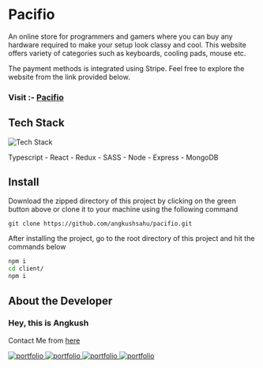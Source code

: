 # Pacifio

An online store for programmers and gamers where you can buy any hardware required to make your setup look classy and cool. This website offers variety of categories such as keyboards, cooling pads, mouse etc.

The payment methods is integrated using Stripe.
Feel free to explore the website from the link provided below.

### Visit :- [Pacifio](https://pacifio.herokuapp.com/)

## Tech Stack

![Tech Stack](https://skillicons.dev/icons?i=ts,react,redux,sass,nodejs,express,mongodb&theme=dark)

Typescript - React - Redux - SASS - Node - Express - MongoDB

## Install

Download the zipped directory of this project by clicking on the green button above or clone it to your machine using the following command

```git
git clone https://github.com/angkushsahu/pacifio.git
```

After installing the project, go to the root directory of this project and hit the commands below

```bash
npm i
cd client/
npm i
```

## About the Developer

### Hey, this is Angkush

Contact Me from [here](https://angkush.vercel.app/contact)

<a href="https://angkush.vercel.app/" rel="noopener noreferrer" target="_blank">
  <img src="https://img.shields.io/badge/my_portfolio-teal?style=for-the-badge&logo=ko-fi&logoColor=white" alt="portfolio" />
</a>

<a href="https://linkedin.com/in/angkush-sahu-0409311bb" rel="noopener noreferrer" target="_blank">
  <img src="https://img.shields.io/badge/linkedin-0A66C2?style=for-the-badge&logo=linkedin&logoColor=white" alt="portfolio" />
</a>

<a href="https://angkush.vercel.app/contact" rel="noopener noreferrer" target="_blank">
  <img src="https://img.shields.io/badge/Mail-red?style=for-the-badge&logo=gmail&logoColor=white" alt="portfolio" />
</a>

<a href="https://github.com/angkushsahu" rel="noopener noreferrer" target="_blank">
  <img src="https://img.shields.io/badge/Github-gray?style=for-the-badge&logo=github&logoColor=white" alt="portfolio" />
</a>
